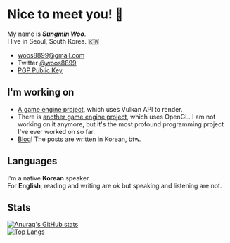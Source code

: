 # Nice to meet you! 👋

My name is ***Sungmin Woo***.<br>
I live in Seoul, South Korea. 🇰🇷<br>

* woos8899@gmail.com<br>
* Twitter [@woos8899](https://twitter.com/woos8899)
* [PGP Public Key](https://sausagetaste.github.io/assets/files/Sungmin%20Woo%20(High%20Security)_0x27419E96_public.asc)

## I'm working on

* [A game engine project](https://github.com/SausageTaste/Dalbaragi), which uses Vulkan API to render.
* There is [another game engine project](https://github.com/SausageTaste/Little-Ruler), which uses OpenGL.
  I am not working on it anymore, but it's the most profound programming project I've ever worked on so far.
* [Blog](https://sausagetaste.github.io/)!
  The posts are written in Korean, btw.

## Languages

I'm a native **Korean** speaker.<br>
For **English**, reading and writing are ok but speaking and listening are not.

## Stats

[![Anurag's GitHub stats](https://github-readme-stats.vercel.app/api?username=sausagetaste&count_private=true)](https://github.com/anuraghazra/github-readme-stats)  
[![Top Langs](https://github-readme-stats.vercel.app/api/top-langs/?username=sausagetaste&layout=donut)](https://github.com/anuraghazra/github-readme-stats)  
